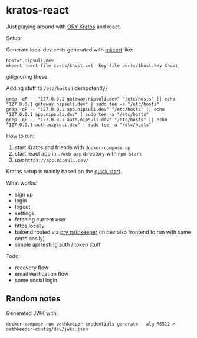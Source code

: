# kratos-react

Just playing around with [ORY Kratos](https://www.ory.sh/kratos) and react.

Setup:

Generate local dev certs generated with [mkcert](https://github.com/FiloSottile/mkcert) like:

```
host=*.nipsuli.dev
mkcert -cert-file certs/$host.crt -key-file certs/$host.key $host
```
gitignoring these.

Adding stuff to `/etc/hosts` (idempotently)
```
grep -qF -- "127.0.0.1 gateway.nipsuli.dev" "/etc/hosts" || echo "127.0.0.1 gateway.nipsuli.dev" | sudo tee -a "/etc/hosts"
grep -qF -- "127.0.0.1 app.nipsuli.dev" "/etc/hosts" || echo "127.0.0.1 app.nipsuli.dev" | sudo tee -a "/etc/hosts"
grep -qF -- "127.0.0.1 auth.nipsuli.dev" "/etc/hosts" || echo "127.0.0.1 auth.nipsuli.dev" | sudo tee -a "/etc/hosts"
```

How to run:

1. start Kratos and friends with `docker-compose up`
2. start react app in `./web-app` directory with `npm start`
3. use `https://app.nipsuli.dev/`

Kratos setup is mainly based on the [quick start](https://www.ory.sh/kratos/docs/quickstart).


What works:
* sign up
* login
* logout
* settings
* fetching current user
* https locally
* bakend routed via [ory oathkeeper](https://www.ory.sh/oathkeeper/) (in dev also frontend to run with same certs easily)
* simple api testing auth / token stuff

Todo:
* recovery flow
* email verification flow
* some social login

## Random notes

Genereted JWK with:
```
docker-compose run oathkeeper credentials generate --alg RS512 > oathkeeper-config/dev/jwks.json
```

